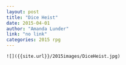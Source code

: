 ```yaml
---
layout: post
title: "Dice Heist"
date: 2015-04-01
author: "Amanda Lunder"
link: "no link"
categories: 2015 rpg
---
```

```
![]({{site.url}}/2015images/DiceHeist.jpg)
```
